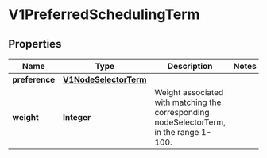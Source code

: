 

# V1PreferredSchedulingTerm

## Properties

Name | Type | Description | Notes
------------ | ------------- | ------------- | -------------
**preference** | [**V1NodeSelectorTerm**](V1NodeSelectorTerm.md) |  | 
**weight** | **Integer** | Weight associated with matching the corresponding nodeSelectorTerm, in the range 1-100. | 



